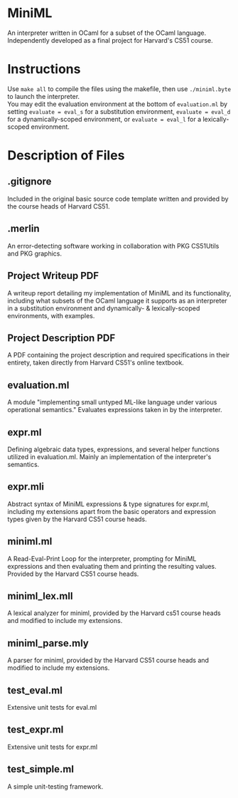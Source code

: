 
# MiniML

An interpreter written in OCaml for a subset of the OCaml language. \
Independently developed as a final project for Harvard's CS51 course.


# Instructions 
Use ```make all``` to compile the files using the makefile, then use ```./miniml.byte``` to launch the interpreter. 
\
You may edit the evaluation environment at the bottom of ```evaluation.ml``` by setting ```evaluate = eval_s``` for a substitution environment, ```evaluate = eval_d``` for a dynamically-scoped environment, or ```evaluate = eval_l``` for a lexically-scoped environment.


# Description of Files

## .gitignore
Included in the original basic source code template written and provided by the course heads of Harvard CS51.

## .merlin 
An error-detecting software working in collaboration with PKG CS51Utils and PKG graphics.

## Project Writeup PDF
A writeup report detailing my implementation of MiniML and its functionality, including what subsets of the OCaml language it supports as an interpreter in a substitution environment and dynamically- & lexically-scoped environments, with examples.

## Project Description PDF
A PDF containing the project description and required specifications in their entirety, taken directly from Harvard CS51's online textbook. 

## evaluation.ml
A module "implementing small untyped ML-like language under various operational semantics." Evaluates expressions taken in by the interpreter. 

## expr.ml 
Defining algebraic data types, expressions, and several helper functions utilized in evaluation.ml. Mainly an implementation of the interpreter's semantics. 

## expr.mli
Abstract syntax of MiniML expressions & type signatures for expr.ml, including my extensions apart from the basic operators and expression types given by the Harvard CS51 course heads. 

## miniml.ml
A Read-Eval-Print Loop for the interpreter, prompting for MiniML expressions and then evaluating them and printing the resulting values. Provided by the Harvard CS51 course heads. 

## miniml_lex.mll
A lexical analyzer for miniml, provided by the Harvard cs51 course heads and modified to include my extensions.

## miniml_parse.mly
A parser for miniml, provided by the Harvard CS51 course heads and modified to include my extensions. 

## test_eval.ml
Extensive unit tests for eval.ml

## test_expr.ml 
Extensive unit tests for expr.ml

## test_simple.ml
A simple unit-testing framework.
